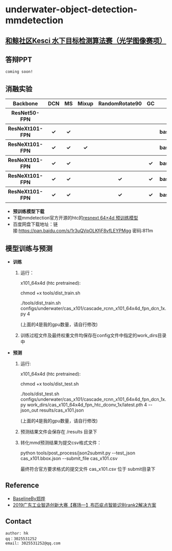 # underwater-object-detection-mmdetection


## [和鲸社区Kesci 水下目标检测算法赛（光学图像赛项）](https://www.kesci.com/home/competition/5e535a612537a0002ca864ac)

## 答辩PPT
    coming soon!
    
## 消融实验

<table>
    <tr>
        <th>Backbone</th>
        <th>DCN</th>
        <th>MS</th>
        <th>Mixup</th>
        <th>RandomRotate90</th>
        <th>GC</th>
        <th>mAP</th>
    </tr>
    <tr>
        <th>ResNet50-FPN</th>
        <th></th>
        <th></th>
        <th></th>
        <th></th>
        <th></th>
        <th>baseline</th>
    </tr>
    <tr>
        <th>ResNeXt101-FPN</th>
        <th>&#10003;</th>
        <th>&#10003;</th>
        <th></th>
        <th></th>
        <th></th>
        <th>baseline+3.35%</th>
    </tr>
    <tr>
        <th>ResNeXt101-FPN</th>
        <th>&#10003;</th>
        <th>&#10003;</th>
        <th>&#10003;</th>
        <th></th>
        <th></th>
        <th>baseline+4.25%</th>
    </tr>  
    <tr>
        <th>ResNeXt101-FPN</th>
        <th>&#10003;</th>
        <th>&#10003;</th>
        <th></th>
        <th></th>
        <th>&#10003;</th>
        <th>baseline+4.36%</th>
    </tr>
    <tr>
        <th>ResNeXt101-FPN</th>
        <th>&#10003;</th>
        <th>&#10003;</th>
        <th></th>
        <th>&#10003;</th>
        <th>&#10003;</th>
        <th>baseline+4.54%</th>
    </tr>
     <tr>
        <th>ResNeXt101-FPN</th>
        <th>&#10003;</th>
        <th>&#10003;</th>
        <th></th>
        <th>&#10003;</th>
        <th>&#10003;</th>
        <th>baseline+4.69%</th>
    </tr>   
</table>

- **预训练模型下载**
 - 下载mmdetection官方开源的htc的[resnext 64×4d 预训练模型](https://s3.ap-northeast-2.amazonaws.com/open-mmlab/mmdetection/models/htc/htc_dconv_c3-c5_mstrain_400_1400_x101_64x4d_fpn_20e_20190408-0e50669c.pth)
 - 百度网盘下载地址：链接:https://pan.baidu.com/s/1r3uQVpOLKfjF8vfLEYPMgg  密码:811m


## 模型训练与预测
  - **训练**

	1. 运行：
          
        x101_64x4d (htc pretrained):
        
		chmod +x tools/dist_train.sh

        ./tools/dist_train.sh configs/underwater/cas_x101/cascade_rcnn_x101_64x4d_fpn_dcn_1x.py 4
        
        (上面的4是我的gpu数量，请自行修改)

   	2. 训练过程文件及最终权重文件均保存在config文件中指定的work_dirs目录中

  - **预测**

    1. 运行:
    
        x101_64x4d (htc pretrained):

        chmod +x tools/dist_test.sh

        ./tools/dist_test.sh configs/underwater/cas_x101/cascade_rcnn_x101_64x4d_fpn_dcn_1x.py work_dirs/cas_x101_64x4d_fpn_htc_dconv_1x/latest.pth 4 --json_out results/cas_x101.json
        
        (上面的4是我的gpu数量，请自行修改)

    2. 预测结果文件会保存在 /results 目录下

    3. 转化mmd预测结果为提交csv格式文件：
       
       python tools/post_process/json2submit.py --test_json cas_x101.bbox.json --submit_file cas_x101.csv

       最终符合官方要求格式的提交文件 cas_x101.csv 位于 submit目录下
    
    
## Reference
   - [BaselineBy郑烨](https://github.com/zhengye1995/underwater-object-detection)
   - [2019广东工业智造创新大赛【赛场一】布匹疵点智能识别rank2解决方案](https://github.com/cizhenshi/TianchiGuangdong2019_2th)
   
   
## Contact
    
    author: hk
    qq：3025531252
    email: 3025531252@qq.com